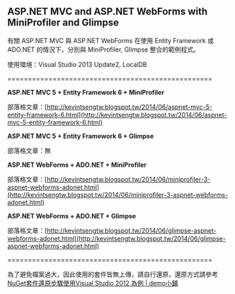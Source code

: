 ASP.NET MVC and ASP.NET WebForms with MiniProfiler and Glimpse
----------

有關 ASP.NET MVC 與 ASP.NET WebForms 在使用 Entity Framework 或 ADO.NET 的情況下，分別與 MiniProfiler, Glimpse 整合的範例程式。

使用環境：Visual Studio 2013 Update2, LocalDB

==================================================


**ASP.NET MVC 5 + Entity Framework 6 + MiniProfiler**

部落格文章：[http://kevintsengtw.blogspot.tw/2014/06/aspnet-mvc-5-entity-framework-6.html](http://kevintsengtw.blogspot.tw/2014/06/aspnet-mvc-5-entity-framework-6.html)

**ASP.NET MVC 5 + Entity Framework 6 + Glimpse**

部落格文章：無


**ASP.NET WebForms + ADO.NET + MiniProfiler**

部落格文章：[http://kevintsengtw.blogspot.tw/2014/06/miniprofiler-3-aspnet-webforms-adonet.html](http://kevintsengtw.blogspot.tw/2014/06/miniprofiler-3-aspnet-webforms-adonet.html)


**ASP.NET WebForms + ADO.NET + Glimpse**

部落格文章：[http://kevintsengtw.blogspot.tw/2014/06/glimpse-aspnet-webforms-adonet.html](http://kevintsengtw.blogspot.tw/2014/06/glimpse-aspnet-webforms-adonet.html)

==================================================

為了避免檔案過大，因此使用的套件皆無上傳，請自行還原，還原方式請參考 [NuGet套件還原步驟使用Visual Studio 2012 為例 | demo小鋪](http://demo.tc/Post/763)